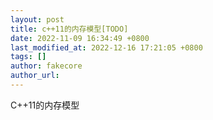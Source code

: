 ```yaml
---
layout: post
title: c++11的内存模型[TODO]
date: 2022-11-09 16:34:49 +0800
last_modified_at: 2022-12-16 17:21:05 +0800
tags: []
author: fakecore
author_url: 
---
```


C++11的内存模型

